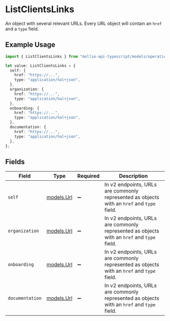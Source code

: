 # ListClientsLinks

An object with several relevant URLs. Every URL object will contain an `href` and a `type` field.

## Example Usage

```typescript
import { ListClientsLinks } from "mollie-api-typescript/models/operations";

let value: ListClientsLinks = {
  self: {
    href: "https://...",
    type: "application/hal+json",
  },
  organization: {
    href: "https://...",
    type: "application/hal+json",
  },
  onboarding: {
    href: "https://...",
    type: "application/hal+json",
  },
  documentation: {
    href: "https://...",
    type: "application/hal+json",
  },
};
```

## Fields

| Field                                                                                      | Type                                                                                       | Required                                                                                   | Description                                                                                |
| ------------------------------------------------------------------------------------------ | ------------------------------------------------------------------------------------------ | ------------------------------------------------------------------------------------------ | ------------------------------------------------------------------------------------------ |
| `self`                                                                                     | [models.Url](../../models/url.md)                                                          | :heavy_minus_sign:                                                                         | In v2 endpoints, URLs are commonly represented as objects with an `href` and `type` field. |
| `organization`                                                                             | [models.Url](../../models/url.md)                                                          | :heavy_minus_sign:                                                                         | In v2 endpoints, URLs are commonly represented as objects with an `href` and `type` field. |
| `onboarding`                                                                               | [models.Url](../../models/url.md)                                                          | :heavy_minus_sign:                                                                         | In v2 endpoints, URLs are commonly represented as objects with an `href` and `type` field. |
| `documentation`                                                                            | [models.Url](../../models/url.md)                                                          | :heavy_minus_sign:                                                                         | In v2 endpoints, URLs are commonly represented as objects with an `href` and `type` field. |